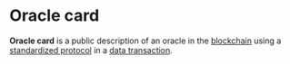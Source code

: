 # Oracle card

**Oracle card** is a public description of an oracle in the [blockchain](/en/blockchain/blockchain) using a [standardized protocol]() in a [data transaction](/en/blockchain/transaction-type/data-transaction).
